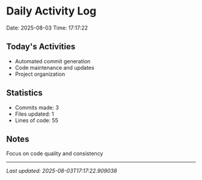 # Daily Activity Log

Date: 2025-08-03
Time: 17:17:22

## Today's Activities
- Automated commit generation
- Code maintenance and updates
- Project organization

## Statistics
- Commits made: 3
- Files updated: 1
- Lines of code: 55

## Notes
Focus on code quality and consistency

---
*Last updated: 2025-08-03T17:17:22.909038*
